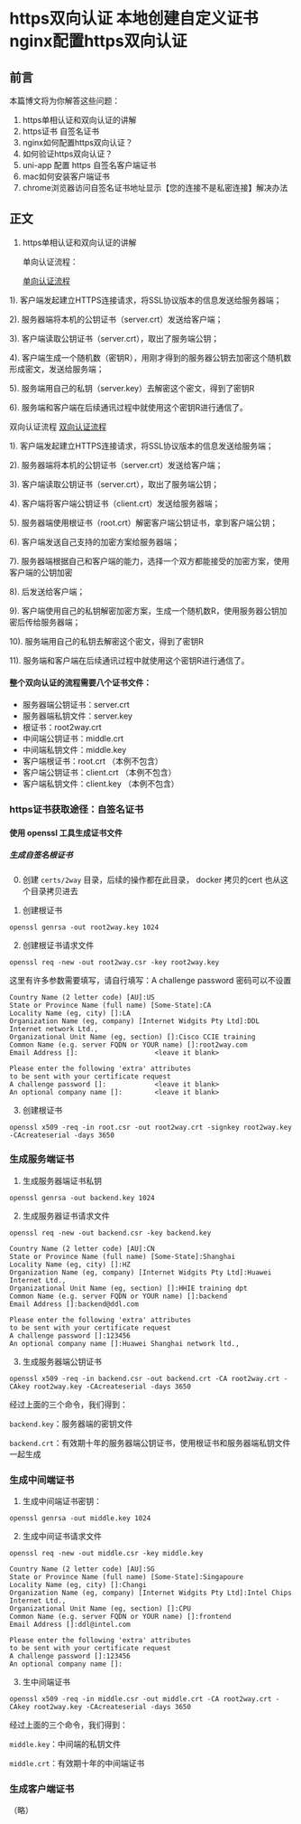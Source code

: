 # https双向认证 本地创建自定义证书 nginx配置https双向认证
## 前言
本篇博文将为你解答这些问题：

1. https单相认证和双向认证的讲解
2. https证书 自签名证书
3. nginx如何配置https双向认证？
4. 如何验证https双向认证？
5. uni-app 配置 https 自签名客户端证书
6. mac如何安装客户端证书
7. chrome浏览器访问自签名证书地址显示【您的连接不是私密连接】解决办法


## 正文
1. https单相认证和双向认证的讲解
   
   单向认证流程：
   
   [单向认证流程](./image/browser-1-way.png)
   
1). 客户端发起建立HTTPS连接请求，将SSL协议版本的信息发送给服务器端；

2). 服务器端将本机的公钥证书（server.crt）发送给客户端；

3). 客户端读取公钥证书（server.crt），取出了服务端公钥；

4). 客户端生成一个随机数（密钥R），用刚才得到的服务器公钥去加密这个随机数形成密文，发送给服务端；

5). 服务端用自己的私钥（server.key）去解密这个密文，得到了密钥R

6). 服务端和客户端在后续通讯过程中就使用这个密钥R进行通信了。


   双向认证流程
   [双向认证流程](./image/browser-2-way.png)

1). 客户端发起建立HTTPS连接请求，将SSL协议版本的信息发送给服务端；

2). 服务器端将本机的公钥证书（server.crt）发送给客户端；

3). 客户端读取公钥证书（server.crt），取出了服务端公钥；

4). 客户端将客户端公钥证书（client.crt）发送给服务器端；

5). 服务器端使用根证书（root.crt）解密客户端公钥证书，拿到客户端公钥；

6). 客户端发送自己支持的加密方案给服务器端；

7). 服务器端根据自己和客户端的能力，选择一个双方都能接受的加密方案，使用客户端的公钥加密

8). 后发送给客户端；

9). 客户端使用自己的私钥解密加密方案，生成一个随机数R，使用服务器公钥加密后传给服务器端；

10). 服务端用自己的私钥去解密这个密文，得到了密钥R

11). 服务端和客户端在后续通讯过程中就使用这个密钥R进行通信了。


#### 整个双向认证的流程需要八个证书文件：

- 服务器端公钥证书：server.crt
- 服务器端私钥文件：server.key
- 根证书：root2way.crt
- 中间端公钥证书：middle.crt
- 中间端私钥文件：middle.key
- 客户端根证书：root.crt     （本例不包含）
- 客户端公钥证书：client.crt （本例不包含）
- 客户端私钥文件：client.key （本例不包含）

### https证书获取途径：自签名证书
#### 使用 openssl 工具生成证书文件

##### 生成自签名根证书

0. 创建 `certs/2way` 目录，后续的操作都在此目录， docker 拷贝的cert 也从这个目录拷贝进去

1. 创建根证书

`openssl genrsa -out root2way.key 1024`

2. 创建根证书请求文件

`openssl req -new -out root2way.csr -key root2way.key`

这里有许多参数需要填写，请自行填写：A challenge password 密码可以不设置
```shell
Country Name (2 letter code) [AU]:US
State or Province Name (full name) [Some-State]:CA
Locality Name (eg, city) []:LA
Organization Name (eg, company) [Internet Widgits Pty Ltd]:DDL Internet network Ltd.,
Organizational Unit Name (eg, section) []:Cisco CCIE training
Common Name (e.g. server FQDN or YOUR name) []:root2way.com
Email Address []:                   <leave it blank>

Please enter the following 'extra' attributes
to be sent with your certificate request
A challenge password []:            <leave it blank>
An optional company name []:        <leave it blank>

```
3. 创建根证书

`openssl x509 -req -in root.csr -out root2way.crt -signkey root2way.key -CAcreateserial -days 3650`


### 生成服务端证书

1. 生成服务器端证书私钥

`openssl genrsa -out backend.key 1024`

2. 生成服务器证书请求文件

`openssl req -new -out backend.csr -key backend.key`

```shell
Country Name (2 letter code) [AU]:CN
State or Province Name (full name) [Some-State]:Shanghai
Locality Name (eg, city) []:HZ
Organization Name (eg, company) [Internet Widgits Pty Ltd]:Huawei Internet Ltd.,
Organizational Unit Name (eg, section) []:HHIE training dpt
Common Name (e.g. server FQDN or YOUR name) []:backend
Email Address []:backend@ddl.com

Please enter the following 'extra' attributes
to be sent with your certificate request
A challenge password []:123456
An optional company name []:Huawei Shanghai network ltd.,
```
3. 生成服务器端公钥证书

`openssl x509 -req -in backend.csr -out backend.crt -CA root2way.crt -CAkey root2way.key -CAcreateserial -days 3650`

经过上面的三个命令，我们得到：

`backend.key`：服务器端的密钥文件

`backend.crt`：有效期十年的服务器端公钥证书，使用根证书和服务器端私钥文件一起生成


### 生成中间端证书

1. 生成中间端证书密钥：

`openssl genrsa -out middle.key 1024`

2. 生成中间证书请求文件

`openssl req -new -out middle.csr -key middle.key`

```shell
Country Name (2 letter code) [AU]:SG
State or Province Name (full name) [Some-State]:Singapoure
Locality Name (eg, city) []:Changi
Organization Name (eg, company) [Internet Widgits Pty Ltd]:Intel Chips Internet Ltd.,
Organizational Unit Name (eg, section) []:CPU
Common Name (e.g. server FQDN or YOUR name) []:frontend
Email Address []:ddl@intel.com

Please enter the following 'extra' attributes
to be sent with your certificate request
A challenge password []:123456
An optional company name []:
```

3. 生中间端证书

`openssl x509 -req -in middle.csr -out middle.crt -CA root2way.crt -CAkey root2way.key -CAcreateserial -days 3650`

经过上面的三个命令，我们得到：

`middle.key`：中间端的私钥文件

`middle.crt`：有效期十年的中间端证书


### 生成客户端证书

（略）




